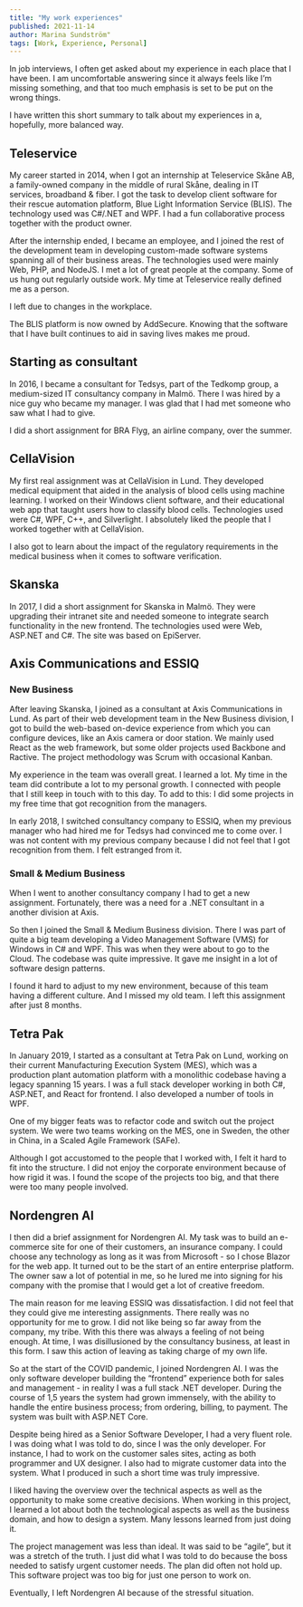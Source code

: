```yaml
---
title: "My work experiences"
published: 2021-11-14
author: Marina Sundström"
tags: [Work, Experience, Personal]
---
```


In job interviews, I often get asked about my experience in each place that I have been. I am uncomfortable answering since it always feels like I’m missing something, and that too much emphasis is set to be put on the wrong things.

I have written this short summary to talk about my experiences in a, hopefully, more balanced way.

## Teleservice

My career started in 2014, when I got an internship at Teleservice Skåne AB, a family-owned company in the middle of rural Skåne, dealing in IT services, broadband & fiber. I got the task to develop client software for their rescue automation platform, Blue Light Information Service (BLIS). The technology used was C#/.NET and WPF. I had a fun collaborative process together with the product owner. 

After the internship ended, I became an employee, and I joined the rest of the development team in developing custom-made software systems spanning all of their business areas. The technologies used were mainly Web, PHP, and NodeJS. I met a lot of great people at the company. Some of us hung out regularly outside work. My time at Teleservice really defined me as a person.

I left due to changes in the workplace.

The BLIS platform is now owned by AddSecure. Knowing that the software that I have built continues to aid in saving lives makes me proud.

## Starting as consultant

In 2016, I became a consultant for Tedsys, part of the Tedkomp group, a medium-sized IT consultancy company in Malmö. There I was hired by a nice guy who became my manager. I was glad that I had met someone who saw what I had to give.

I did a short assignment for BRA Flyg, an airline company, over the summer.

## CellaVision

My first real assignment was at CellaVision in Lund. They developed medical equipment that aided in the analysis of blood cells using machine learning. I worked on their Windows client software, and their educational web app that taught users how to classify blood cells. Technologies used were C#, WPF, C++, and Silverlight. I absolutely liked the people that I worked together with at CellaVision.

I also got to learn about the impact of the regulatory requirements in the medical business when it comes to software verification. 

## Skanska

In 2017, I did a short assignment for Skanska in Malmö. They were upgrading their intranet site and needed someone to integrate search functionality in the new frontend. The technologies used were Web, ASP.NET and C#. The site was based on EpiServer.

## Axis Communications and ESSIQ

### New Business

After leaving Skanska, I joined as a consultant at Axis Communications in Lund. As part of their web development team in the New Business division, I got to build the web-based on-device experience from which you can configure devices, like an Axis camera or door station. We mainly used React as the web framework, but some older projects used Backbone and Ractive. The project methodology was Scrum with occasional Kanban. 

My experience in the team was overall great. I learned a lot. My time in the team did contribute a lot to my personal growth. I connected with people that I still keep in touch with to this day. To add to this: I did some projects in my free time that got recognition from the managers.

In early 2018, I switched consultancy company to ESSIQ, when my previous manager who had hired me for Tedsys had convinced me to come over. I was not content with my previous company because I did not feel that I got recognition from them. I felt estranged from it.

### Small & Medium Business

When I went to another consultancy company I had to get a new assignment. Fortunately, there was a need for a .NET consultant in a another division at Axis. 

So then I joined the Small & Medium Business division. There I was part of quite a big team developing a Video Management Software (VMS) for Windows in C# and WPF. This was when they were about to go to the Cloud. The codebase was quite impressive. It gave me insight in a lot of software design patterns. 

I found it hard to adjust to my new environment, because of this team having a different culture. And I missed my old team. I left this assignment after just 8 months.

## Tetra Pak

In January 2019, I started as a consultant at Tetra Pak on Lund, working on their current Manufacturing Execution System (MES), which was a production plant automation platform with a monolithic codebase having a legacy spanning 15 years. I was a full stack developer working in both C#, ASP.NET, and React for frontend. I also developed a number of tools in WPF. 

One of my bigger feats was to refactor code and switch out the project system. We were two teams working on the MES, one in Sweden, the other in China, in a Scaled Agile Framework (SAFe). 

Although I got accustomed to the people that I worked with, I felt it hard to fit into the structure. I did not enjoy the corporate environment because of how rigid it was. I found the scope of the projects too big, and that there were too many people involved.

## Nordengren AI

I then did a brief assignment for Nordengren AI. My task was to build an e-commerce site for one of their customers, an insurance company. I could choose any technology as long as it was from Microsoft - so I chose Blazor for the web app. It turned out to be the start of an entire enterprise platform. The owner saw a lot of potential in me, so he lured me into signing for his company with the promise that I would get a lot of creative freedom.

The main reason for me leaving ESSIQ was dissatisfaction. I did not feel that they could give me interesting assignments. There really was no opportunity for me to grow. I did not like being so far away from the company, my tribe. With this there was always a feeling of not being enough. At time, I was disillusioned by the consultancy business, at least in this form. I saw this action of leaving as taking charge of my own life.

So at the start of the COVID pandemic, I joined Nordengren AI. I was the only software developer building the “frontend” experience both for sales and management - in reality I was a full stack .NET developer. During the course of 1,5 years the system had grown immensely, with the ability to handle the entire business process; from ordering, billing, to payment. The system was built with ASP.NET Core.

Despite being hired as a Senior Software Developer, I had a very fluent role. I was doing what I was told to do, since I was the only developer. For instance, I had to work on the customer sales sites, acting as both programmer and UX designer. I also had to migrate customer data into the system. What I produced in such a short time was truly impressive.

I liked having the overview over the technical aspects as well as the opportunity to make some creative decisions. When working in this project, I learned a lot about both the technological aspects as well as the business domain, and how to design a system. Many lessons learned from just doing it.

The project management was less than ideal. It was said to be “agile”, but it was a stretch of the truth. I just did what I was told to do because the boss needed to satisfy urgent customer needs. The plan did often not hold up. This software project was too big for just one person to work on.

Eventually, I left Nordengren AI because of the stressful situation.